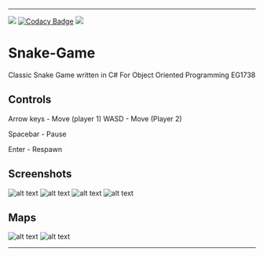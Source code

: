 ***
![](https://img.shields.io/github/license/SALTx/SnakeGame.svg)
[![Codacy Badge](https://api.codacy.com/project/badge/Grade/b915313431b4464c85d73ffb32003a8d)](https://www.codacy.com/app/SALTx/SnakeGame?utm_source=github.com&amp;utm_medium=referral&amp;utm_content=SALTx/SnakeGame&amp;utm_campaign=Badge_Grade)
![](https://img.shields.io/github/downloads/SALTx/SnakeGame/latest/total.svg)

# Snake-Game
Classic Snake Game written in C#
For Object Oriented Programming EG1738

## Controls
Arrow keys - Move (player 1)
WASD - Move (Player 2)

Spacebar - Pause

Enter - Respawn


## Screenshots
![alt text](https://github.com/SALTx/SnakeGame/blob/master/Screenshots/Game.png "Game Screen")
![alt text](https://github.com/SALTx/SnakeGame/blob/master/Screenshots/Settings.png "Settings Screen")
![alt text](https://github.com/SALTx/SnakeGame/blob/master/Screenshots/Profiles.png "Profiles Screen")
![alt text](https://github.com/SALTx/SnakeGame/blob/master/Screenshots/Map.png "Map Screen")

## Maps

![alt text](https://github.com/SALTx/SnakeGame/blob/master/Screenshots/Maps/grassBackground-01.jpg "Grass Map")
![alt text](https://github.com/SALTx/SnakeGame/blob/master/Screenshots/Maps/sandBackground-01.jpg "Desert Map")

***
